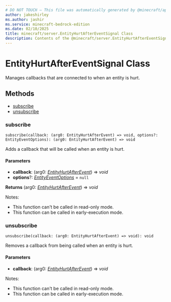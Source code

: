 ```yaml
---
# DO NOT TOUCH — This file was automatically generated by @minecraft/api-docs-generator, to report problems file an issue at https://github.com/Mojang/minecraft-scripting-libraries
author: jakeshirley
ms.author: jashir
ms.service: minecraft-bedrock-edition
ms.date: 02/10/2025
title: minecraft/server.EntityHurtAfterEventSignal Class
description: Contents of the @minecraft/server.EntityHurtAfterEventSignal class.
---
```

# EntityHurtAfterEventSignal Class

Manages callbacks that are connected to when an entity is hurt.

## Methods
- [subscribe](#subscribe)
- [unsubscribe](#unsubscribe)

### **subscribe**
`
subscribe(callback: (arg0: EntityHurtAfterEvent) => void, options?: EntityEventOptions): (arg0: EntityHurtAfterEvent) => void
`

Adds a callback that will be called when an entity is hurt.

#### **Parameters**
- **callback**: (arg0: [*EntityHurtAfterEvent*](EntityHurtAfterEvent.md)) => *void*
- **options**?: [*EntityEventOptions*](EntityEventOptions.md) = `null`

**Returns** (arg0: [*EntityHurtAfterEvent*](EntityHurtAfterEvent.md)) => *void*
  
Notes:
- This function can't be called in read-only mode.
- This function can be called in early-execution mode.

### **unsubscribe**
`
unsubscribe(callback: (arg0: EntityHurtAfterEvent) => void): void
`

Removes a callback from being called when an entity is hurt.

#### **Parameters**
- **callback**: (arg0: [*EntityHurtAfterEvent*](EntityHurtAfterEvent.md)) => *void*
  
Notes:
- This function can't be called in read-only mode.
- This function can be called in early-execution mode.
